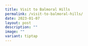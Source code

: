 ```yaml
---
title: Visit to Balmoral Hills
permalink: /visit-to-balmoral-hills/
date: 2023-01-07
layout: post
description: ""
image: ""
variant: tiptap
---
```

